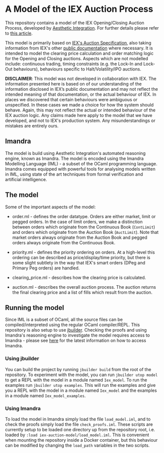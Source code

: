 # A Model of the IEX Auction Process

This repository contains a model of the IEX Opening/Closing Auction Process, developed by [Aesthetic Integration](https://www.imandra.ai). For further details please refer to [this article](https://medium.com/p/13139fb74098).

This model is primarily based on [IEX's Auction Specification](https://iextrading.com/docs/IEX%20Auction%20Process%20Specification.pdf), also taking information from IEX's other [public documentation](https://iextrading.com/trading/documents/) where necessary. It is intended to model the clearing price calculation and order matching logic for the Opening and Closing auctions. Aspects which are not modelled include: continuous trading, timing constraints (e.g. the Lock-In and Lock-Out behaviours), behaviours specific to Halt/Volatility/IPO auctions.

**DISCLAIMER**: This model was not developed in collaboration with IEX. The information presented here is based on of our understanding of the information disclosed in IEX’s public documentation and may not reflect the intended meaning of that documentation, or the actual behaviour of IEX. In places we discovered that certain behaviours were ambiguous or unspecified. In these cases we made a choice for how the system should behave. Again, this may not reflect the actual or intended behaviour of the IEX auction logic. Any claims made here apply to the model that we have developed, and not to IEX's production system. Any misunderstandings or mistakes are entirely ours.

## Imandra
The model is build using Aesthetic Integration's automated reasoning engine, known as Imandra. The model is encoded using the Imandra Modelling Language (IML) - a subset of the OCaml programming language. Imandra comes equipped with powerful tools for analysing models written in IML, using state of the art techniques from formal verification and artificial intelligence.

## The model
Some of the important aspects of the model:

* order.ml - defines the order datatype. Orders are either market, limit or pegged orders. In the case of limit orders, we make a distinction between orders which originate from the Continuous Book (`ContLimit`) and orders which originate from the Auction Book (`AuctLimit`). Note that market orders always originate from the Auction Book and pegged orders always originate from the Continuous Book.

* priority.ml - defines the priority ordering on orders. At a high-level this ordering can be described as price/display/time priority, but there is some slight subtlety in the way that IEX's smart orders (DPeg and Primary Peg orders) are handled.

* clearing_price.ml - describes how the clearing price is calculated.

* auction.ml - describes the overall auction process. The auction returns the final clearing price and a list of fills which result from the auction.

## Running the model
Since IML is a subset of OCaml, all the source files can be compiled/interpreted using the regular OCaml compiler/REPL. This repository is also setup to use [jbuilder](https://github.com/janestreet/jbuilder). Checking the proofs and using Imandra's reasoning engine to investigate the model requires access to Imandra - please see [here](https://m.imandra.ai/) for the latest information on how to access Imandra.

### Using jbuilder
You can build the project by running `jbuilder build` from the root of the repository. To experiment with the model, you can run `jbuilder utop model` to get a REPL with the model in a module named `Iex_model`. To run the examples run `jbuilder utop examples`. This will run the examples and give you a REPL with the model in a module named `Iex_model` and the examples in a module named `Iex_model_examples`.

### Using Imandra
To load the model in Imandra simply load the file `load_model.iml`, and to check the proofs simply load the file `check_proofs.iml`. These scripts are currently setup to be loaded one directory up from the repository root, i.e. loaded by `:load iex-auction-model/load_model.iml`. This is convenient when mounting the repository inside a Docker container, but this behaviour can be modified by changing the `load_path` variables in the two scripts.
